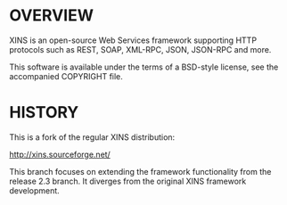 OVERVIEW 
========

XINS is an open-source Web Services framework supporting HTTP protocols such as REST, SOAP, XML-RPC, JSON, JSON-RPC and more.

This software is available under the terms of a BSD-style license, see the accompanied COPYRIGHT file.



HISTORY
========

This is a fork of the regular XINS distribution:

   http://xins.sourceforge.net/

This branch focuses on extending the framework functionality from the release 2.3 branch.  It diverges from the original XINS framework development.
